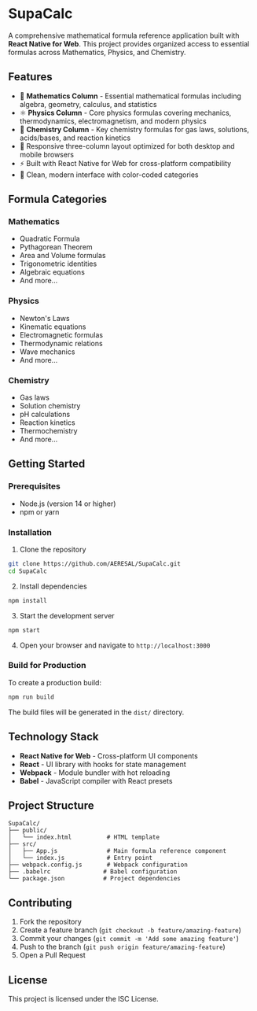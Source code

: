 # SupaCalc

A comprehensive mathematical formula reference application built with **React Native for Web**. This project provides organized access to essential formulas across Mathematics, Physics, and Chemistry.

## Features

- 📐 **Mathematics Column** - Essential mathematical formulas including algebra, geometry, calculus, and statistics
- ⚛️ **Physics Column** - Core physics formulas covering mechanics, thermodynamics, electromagnetism, and modern physics  
- 🧪 **Chemistry Column** - Key chemistry formulas for gas laws, solutions, acids/bases, and reaction kinetics
- 📱 Responsive three-column layout optimized for both desktop and mobile browsers
- ⚡ Built with React Native for Web for cross-platform compatibility
- 🎨 Clean, modern interface with color-coded categories

## Formula Categories

### Mathematics
- Quadratic Formula
- Pythagorean Theorem  
- Area and Volume formulas
- Trigonometric identities
- Algebraic equations
- And more...

### Physics
- Newton's Laws
- Kinematic equations
- Electromagnetic formulas
- Thermodynamic relations
- Wave mechanics
- And more...

### Chemistry
- Gas laws
- Solution chemistry
- pH calculations
- Reaction kinetics
- Thermochemistry
- And more...

## Getting Started

### Prerequisites

- Node.js (version 14 or higher)
- npm or yarn

### Installation

1. Clone the repository
```bash
git clone https://github.com/AERESAL/SupaCalc.git
cd SupaCalc
```

2. Install dependencies
```bash
npm install
```

3. Start the development server
```bash
npm start
```

4. Open your browser and navigate to `http://localhost:3000`

### Build for Production

To create a production build:

```bash
npm run build
```

The build files will be generated in the `dist/` directory.

## Technology Stack

- **React Native for Web** - Cross-platform UI components
- **React** - UI library with hooks for state management
- **Webpack** - Module bundler with hot reloading
- **Babel** - JavaScript compiler with React presets

## Project Structure

```
SupaCalc/
├── public/
│   └── index.html          # HTML template
├── src/
│   ├── App.js              # Main formula reference component
│   └── index.js            # Entry point
├── webpack.config.js       # Webpack configuration
├── .babelrc               # Babel configuration
└── package.json           # Project dependencies
```

## Contributing

1. Fork the repository
2. Create a feature branch (`git checkout -b feature/amazing-feature`)
3. Commit your changes (`git commit -m 'Add some amazing feature'`)
4. Push to the branch (`git push origin feature/amazing-feature`)
5. Open a Pull Request

## License

This project is licensed under the ISC License.